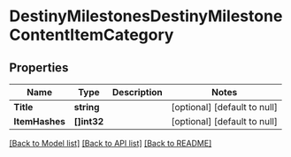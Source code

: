 # DestinyMilestonesDestinyMilestoneContentItemCategory

## Properties
Name | Type | Description | Notes
------------ | ------------- | ------------- | -------------
**Title** | **string** |  | [optional] [default to null]
**ItemHashes** | **[]int32** |  | [optional] [default to null]

[[Back to Model list]](../README.md#documentation-for-models) [[Back to API list]](../README.md#documentation-for-api-endpoints) [[Back to README]](../README.md)


